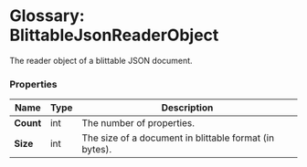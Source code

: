 # Glossary: BlittableJsonReaderObject

The reader object of a blittable JSON document.

### Properties

| Name | Type | Description |
| ------------- | ------------- | ----- |
| **Count** | int | The number of properties. |
| **Size** |  int | The size of a document in blittable format (in bytes). |
